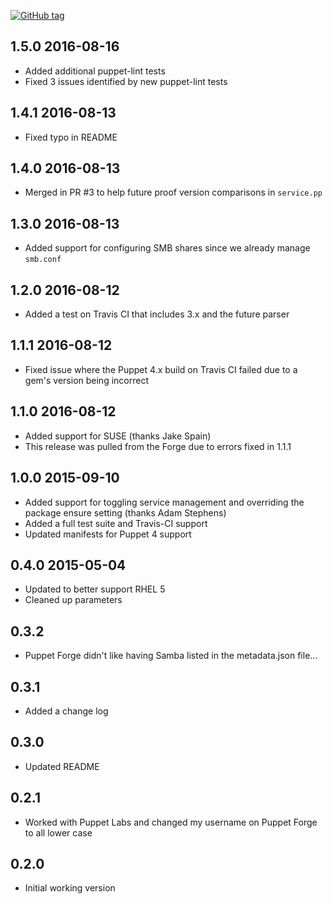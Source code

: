 [![GitHub tag][gh-tag-img]][gh-link]

## 1.5.0 2016-08-16

* Added additional puppet-lint tests
* Fixed 3 issues identified by new puppet-lint tests

## 1.4.1 2016-08-13

* Fixed typo in README

## 1.4.0 2016-08-13

* Merged in PR #3 to help future proof version comparisons in `service.pp`

## 1.3.0 2016-08-13

* Added support for configuring SMB shares since we already manage `smb.conf`

## 1.2.0 2016-08-12

* Added a test on Travis CI that includes 3.x and the future parser

## 1.1.1 2016-08-12

* Fixed issue where the Puppet 4.x build on Travis CI failed due to a gem's
  version being incorrect

## 1.1.0 2016-08-12

* Added support for SUSE (thanks Jake Spain)
* This release was pulled from the Forge due to errors fixed in 1.1.1

## 1.0.0 2015-09-10

* Added support for toggling service management and
  overriding the package ensure setting (thanks Adam Stephens)
* Added a full test suite and Travis-CI support
* Updated manifests for Puppet 4 support

## 0.4.0 2015-05-04

* Updated to better support RHEL 5
* Cleaned up parameters

## 0.3.2

* Puppet Forge didn't like having Samba listed in the metadata.json file...

## 0.3.1

* Added a change log

## 0.3.0

* Updated README

## 0.2.1

* Worked with Puppet Labs and changed my username on Puppet Forge to all lower
  case

## 0.2.0

* Initial working version

[gh-tag-img]: https://img.shields.io/github/tag/genebean/genebean-winbind.svg?label=newest%20tag
[gh-link]: https://github.com/genebean/genebean-winbind
